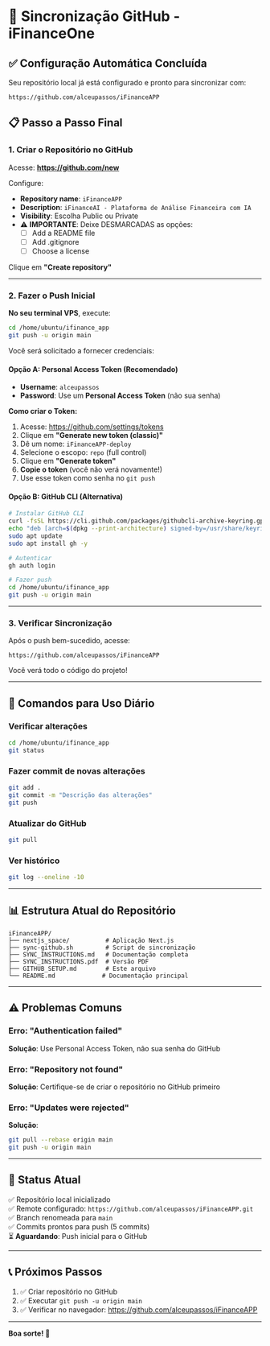 
# 🚀 Sincronização GitHub - iFinanceOne

## ✅ Configuração Automática Concluída

Seu repositório local já está configurado e pronto para sincronizar com:
```
https://github.com/alceupassos/iFinanceAPP
```

## 📋 Passo a Passo Final

### 1. Criar o Repositório no GitHub

Acesse: **https://github.com/new**

Configure:
- **Repository name**: `iFinanceAPP`
- **Description**: `iFinanceAI - Plataforma de Análise Financeira com IA`
- **Visibility**: Escolha Public ou Private
- ⚠️ **IMPORTANTE**: Deixe DESMARCADAS as opções:
  - [ ] Add a README file
  - [ ] Add .gitignore
  - [ ] Choose a license

Clique em **"Create repository"**

---

### 2. Fazer o Push Inicial

**No seu terminal VPS**, execute:

```bash
cd /home/ubuntu/ifinance_app
git push -u origin main
```

Você será solicitado a fornecer credenciais:

#### Opção A: Personal Access Token (Recomendado)
- **Username**: `alceupassos`
- **Password**: Use um **Personal Access Token** (não sua senha)

**Como criar o Token:**
1. Acesse: https://github.com/settings/tokens
2. Clique em **"Generate new token (classic)"**
3. Dê um nome: `iFinanceAPP-deploy`
4. Selecione o escopo: `repo` (full control)
5. Clique em **"Generate token"**
6. **Copie o token** (você não verá novamente!)
7. Use esse token como senha no `git push`

#### Opção B: GitHub CLI (Alternativa)
```bash
# Instalar GitHub CLI
curl -fsSL https://cli.github.com/packages/githubcli-archive-keyring.gpg | sudo dd of=/usr/share/keyrings/githubcli-archive-keyring.gpg
echo "deb [arch=$(dpkg --print-architecture) signed-by=/usr/share/keyrings/githubcli-archive-keyring.gpg] https://cli.github.com/packages stable main" | sudo tee /etc/apt/sources.list.d/github-cli.list > /dev/null
sudo apt update
sudo apt install gh -y

# Autenticar
gh auth login

# Fazer push
cd /home/ubuntu/ifinance_app
git push -u origin main
```

---

### 3. Verificar Sincronização

Após o push bem-sucedido, acesse:
```
https://github.com/alceupassos/iFinanceAPP
```

Você verá todo o código do projeto!

---

## 🔄 Comandos para Uso Diário

### Verificar alterações
```bash
cd /home/ubuntu/ifinance_app
git status
```

### Fazer commit de novas alterações
```bash
git add .
git commit -m "Descrição das alterações"
git push
```

### Atualizar do GitHub
```bash
git pull
```

### Ver histórico
```bash
git log --oneline -10
```

---

## 📊 Estrutura Atual do Repositório

```
iFinanceAPP/
├── nextjs_space/          # Aplicação Next.js
├── sync-github.sh         # Script de sincronização
├── SYNC_INSTRUCTIONS.md   # Documentação completa
├── SYNC_INSTRUCTIONS.pdf  # Versão PDF
├── GITHUB_SETUP.md        # Este arquivo
└── README.md             # Documentação principal
```

---

## ⚠️ Problemas Comuns

### Erro: "Authentication failed"
**Solução**: Use Personal Access Token, não sua senha do GitHub

### Erro: "Repository not found"
**Solução**: Certifique-se de criar o repositório no GitHub primeiro

### Erro: "Updates were rejected"
**Solução**: 
```bash
git pull --rebase origin main
git push -u origin main
```

---

## 🎯 Status Atual

✅ Repositório local inicializado  
✅ Remote configurado: `https://github.com/alceupassos/iFinanceAPP.git`  
✅ Branch renomeada para `main`  
✅ Commits prontos para push (5 commits)  
⏳ **Aguardando**: Push inicial para o GitHub  

---

## 📞 Próximos Passos

1. ✅ Criar repositório no GitHub
2. ✅ Executar `git push -u origin main`
3. ✅ Verificar no navegador: https://github.com/alceupassos/iFinanceAPP

---

**Boa sorte! 🚀**
